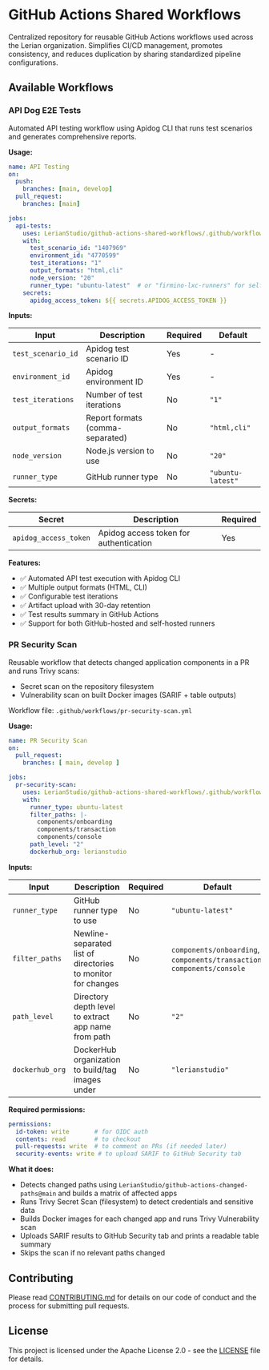 # GitHub Actions Shared Workflows

Centralized repository for reusable GitHub Actions workflows used across the Lerian organization. Simplifies CI/CD management, promotes consistency, and reduces duplication by sharing standardized pipeline configurations.

## Available Workflows

### API Dog E2E Tests

Automated API testing workflow using Apidog CLI that runs test scenarios and generates comprehensive reports.

**Usage:**

```yaml
name: API Testing
on:
  push:
    branches: [main, develop]
  pull_request:
    branches: [main]

jobs:
  api-tests:
    uses: LerianStudio/github-actions-shared-workflows/.github/workflows/api-dog-e2e-tests.yml@main
    with:
      test_scenario_id: "1407969"
      environment_id: "4770599"
      test_iterations: "1"
      output_formats: "html,cli"
      node_version: "20"
      runner_type: "ubuntu-latest"  # or "firmino-lxc-runners" for self-hosted
    secrets:
      apidog_access_token: ${{ secrets.APIDOG_ACCESS_TOKEN }}
```

**Inputs:**

| Input | Description | Required | Default |
|-------|-------------|----------|---------|
| `test_scenario_id` | Apidog test scenario ID | Yes | - |
| `environment_id` | Apidog environment ID | Yes | - |
| `test_iterations` | Number of test iterations | No | `"1"` |
| `output_formats` | Report formats (comma-separated) | No | `"html,cli"` |
| `node_version` | Node.js version to use | No | `"20"` |
| `runner_type` | GitHub runner type | No | `"ubuntu-latest"` |

**Secrets:**

| Secret | Description | Required |
|--------|-------------|----------|
| `apidog_access_token` | Apidog access token for authentication | Yes |

**Features:**

- ✅ Automated API test execution with Apidog CLI
- ✅ Multiple output formats (HTML, CLI)
- ✅ Configurable test iterations
- ✅ Artifact upload with 30-day retention
- ✅ Test results summary in GitHub Actions
- ✅ Support for both GitHub-hosted and self-hosted runners

### PR Security Scan

Reusable workflow that detects changed application components in a PR and runs Trivy scans:
- Secret scan on the repository filesystem
- Vulnerability scan on built Docker images (SARIF + table outputs)

Workflow file: `.github/workflows/pr-security-scan.yml`

**Usage:**

```yaml
name: PR Security Scan
on:
  pull_request:
    branches: [ main, develop ]

jobs:
  pr-security-scan:
    uses: LerianStudio/github-actions-shared-workflows/.github/workflows/pr-security-scan.yml@main
    with:
      runner_type: ubuntu-latest
      filter_paths: |-
        components/onboarding
        components/transaction
        components/console
      path_level: "2"
      dockerhub_org: lerianstudio
```

**Inputs:**

| Input | Description | Required | Default |
|-------|-------------|----------|---------|
| `runner_type` | GitHub runner type to use | No | `"ubuntu-latest"` |
| `filter_paths` | Newline-separated list of directories to monitor for changes | No | `components/onboarding`, `components/transaction`, `components/console` |
| `path_level` | Directory depth level to extract app name from path | No | `"2"` |
| `dockerhub_org` | DockerHub organization to build/tag images under | No | `"lerianstudio"` |

**Required permissions:**

```yaml
permissions:
  id-token: write       # for OIDC auth
  contents: read        # to checkout
  pull-requests: write  # to comment on PRs (if needed later)
  security-events: write # to upload SARIF to GitHub Security tab
```

**What it does:**

- Detects changed paths using `LerianStudio/github-actions-changed-paths@main` and builds a matrix of affected apps
- Runs Trivy Secret Scan (filesystem) to detect credentials and sensitive data
- Builds Docker images for each changed app and runs Trivy Vulnerability scan
- Uploads SARIF results to GitHub Security tab and prints a readable table summary
- Skips the scan if no relevant paths changed

## Contributing

Please read [CONTRIBUTING.md](CONTRIBUTING.md) for details on our code of conduct and the process for submitting pull requests.

## License

This project is licensed under the Apache License 2.0 - see the [LICENSE](LICENSE) file for details.
